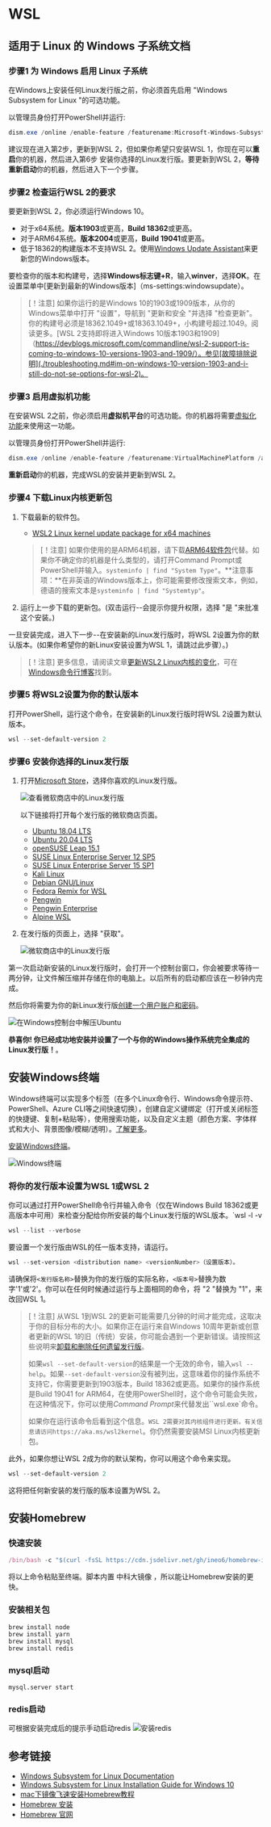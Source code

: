 # WSL

## 适用于 Linux 的 Windows 子系统文档

### 步骤1 为 Windows 启用 Linux 子系统

在Windows上安装任何Linux发行版之前，你必须首先启用 "Windows Subsystem for Linux "的可选功能。

以管理员身份打开PowerShell并运行:

```powershell
dism.exe /online /enable-feature /featurename:Microsoft-Windows-Subsystem-Linux /all /norestart
```

建议现在进入第2步，更新到WSL 2，但如果你希望只安装WSL 1，你现在可以**重启**你的机器，然后进入第6步 安装你选择的Linux发行版。要更新到WSL 2，**等待重新启动**你的机器，然后进入下一个步骤。

### 步骤2 检查运行WSL 2的要求

要更新到WSL 2，你必须运行Windows 10。

- 对于x64系统。**版本1903**或更高，**Build 18362**或更高。
- 对于ARM64系统。**版本2004**或更高，**Build 19041**或更高。
- 低于18362的构建版本不支持WSL 2。使用[Windows Update Assistant](https://www.microsoft.com/software-download/windows10)来更新您的Windows版本。

要检查你的版本和构建号，选择**Windows标志键+R**，输入**winver**，选择**OK**。在设置菜单中[更新到最新的Windows版本]（ms-settings:windowsupdate）。

> [！注意]
> 如果你运行的是Windows 10的1903或1909版本，从你的Windows菜单中打开 "设置"，导航到 "更新和安全 "并选择 "检查更新"。你的构建号必须是18362.1049+或18363.1049+，小构建号超过.1049。阅读更多。[WSL 2支持即将进入Windows 10版本1903和1909]（https://devblogs.microsoft.com/commandline/wsl-2-support-is-coming-to-windows-10-versions-1903-and-1909/）。参见[故障排除说明](./troubleshooting.md#im-on-windows-10-version-1903-and-i-still-do-not-se-options-for-wsl-2)。

### 步骤3 启用虚拟机功能

在安装WSL 2之前，你必须启用**虚拟机平台**的可选功能。你的机器将需要[虚拟化功能](https://docs.microsoft.com/en-us/windows/wsl/troubleshooting#error-0x80370102-the-virtual-machine-could-not-be-started-because-a-required-feature-is-not-installed)来使用这一功能。

以管理员身份打开PowerShell并运行:

```powershell
dism.exe /online /enable-feature /featurename:VirtualMachinePlatform /all /norestart
```

**重新启动**你的机器，完成WSL的安装并更新到WSL 2。

### 步骤4 下载Linux内核更新包

1. 下载最新的软件包。
    - [WSL2 Linux kernel update package for x64 machines](https://wslstorestorage.blob.core.windows.net/wslblob/wsl_update_x64.msi)

    > [！注意]
    > 如果你使用的是ARM64机器，请下载[ARM64软件包](https://wslstorestorage.blob.core.windows.net/wslblob/wsl_update_arm64.msi)代替。如果你不确定你的机器是什么类型的，请打开Command Prompt或PowerShell并输入。`systeminfo | find "System Type"`。**注意事项：**在非英语的Windows版本上，你可能需要修改搜索文本，例如，德语的搜索文本是`systeminfo | find "Systemtyp"`。

2. 运行上一步下载的更新包。(双击运行--会提示你提升权限，选择 "是 "来批准这个安装。)

一旦安装完成，进入下一步--在安装新的Linux发行版时，将WSL 2设置为你的默认版本。(如果你希望你的新Linux安装设置为WSL 1，请跳过此步骤）。)

> [！注意]
> 更多信息，请阅读文章[更新WSL2 Linux内核的变化](https://devblogs.microsoft.com/commandline/wsl2-will-be-generally-available-in-windows-10-version-2004)，可在[Windows命令行博客](https://aka.ms/cliblog)找到。

### 步骤5 将WSL2设置为你的默认版本

打开PowerShell，运行这个命令，在安装新的Linux发行版时将WSL 2设置为默认版本。

```powershell
wsl --set-default-version 2
```

### 步骤6 安装你选择的Linux发行版

1. 打开[Microsoft Store](https://aka.ms/wslstore)，选择你喜欢的Linux发行版。

    ![查看微软商店中的Linux发行版](./media/store.png)

    以下链接将打开每个发行版的微软商店页面。

    - [Ubuntu 18.04 LTS](https://www.microsoft.com/store/apps/9N9TNGVNDL3Q)
    - [Ubuntu 20.04 LTS](https://www.microsoft.com/store/apps/9n6svws3rx71)
    - [openSUSE Leap 15.1](https://www.microsoft.com/store/apps/9NJFZK00FGKV)
    - [SUSE Linux Enterprise Server 12 SP5](https://www.microsoft.com/store/apps/9MZ3D1TRP8T1)
    - [SUSE Linux Enterprise Server 15 SP1](https://www.microsoft.com/store/apps/9PN498VPMF3Z)
    - [Kali Linux](https://www.microsoft.com/store/apps/9PKR34TNCV07)
    - [Debian GNU/Linux](https://www.microsoft.com/store/apps/9MSVKQC78PK6)
    - [Fedora Remix for WSL](https://www.microsoft.com/store/apps/9n6gdm4k2hnc)
    - [Pengwin](https://www.microsoft.com/store/apps/9NV1GV1PXZ6P)
    - [Pengwin Enterprise](https://www.microsoft.com/store/apps/9N8LP0X93VCP)
    - [Alpine WSL](https://www.microsoft.com/store/apps/9p804crf0395)

2. 在发行版的页面上，选择 "获取"。

    ![微软商店中的Linux发行版](./media/UbuntuStore.png)

第一次启动新安装的Linux发行版时，会打开一个控制台窗口，你会被要求等待一两分钟，让文件解压缩并存储在你的电脑上。以后所有的启动都应该在一秒钟内完成。

然后你将需要为你的新Linux发行版[创建一个用户账户和密码](https://docs.microsoft.com/en-us/windows/wsl/user-support)。

![在Windows控制台中解压Ubuntu](./media/UbuntuInstall.png)

**恭喜你! 你已经成功地安装并设置了一个与你的Windows操作系统完全集成的Linux发行版！**。

## 安装Windows终端

Windows终端可以实现多个标签（在多个Linux命令行、Windows命令提示符、PowerShell、Azure CLI等之间快速切换），创建自定义键绑定（打开或关闭标签的快捷键、复制+粘贴等），使用搜索功能，以及自定义主题（颜色方案、字体样式和大小、背景图像/模糊/透明）。[了解更多](https://docs.microsoft.com/en-us/windows/terminal/)。

[安装Windows终端](https://docs.microsoft.com/en-us/windows/terminal/get-started)。

  ![Windows终端](./media/terminal.png)

### 将你的发行版本设置为WSL 1或WSL 2

你可以通过打开PowerShell命令行并输入命令（仅在Windows Build 18362或更高版本中可用）来检查分配给你所安装的每个Linux发行版的WSL版本。`wsl -l -v

```powershell
wsl --list --verbose
```

要设置一个发行版由WSL的任一版本支持，请运行。

```powershell
wsl --set-version <distribution name> <versionNumber>（设置版本）。
```

请确保将`<发行版名称>`替换为你的发行版的实际名称，`<版本号>`替换为数字'1'或'2'。你可以在任何时候通过运行与上面相同的命令，将 "2 "替换为 "1"，来改回WSL 1。

> [！注意]
> 从WSL 1到WSL 2的更新可能需要几分钟的时间才能完成，这取决于你的目标分布的大小。如果你正在运行来自Windows 10周年更新或创意者更新的WSL 1的旧（传统）安装，你可能会遇到一个更新错误。请按照这些说明来[卸载和删除任何遗留发行版](https://docs.microsoft.com/en-us/windows/wsl/install-legacy#uninstallingremoving-the-legacy-distro)。
>
> 如果`wsl --set-default-version`的结果是一个无效的命令，输入`wsl --help`。如果`--set-default-version`没有被列出，这意味着你的操作系统不支持它，你需要更新到1903版本，Build 18362或更高。如果你的操作系统是Build 19041 for ARM64，在使用PowerShell时，这个命令可能会失败，在这种情况下，你可以使用*Command Prompt*来代替发出``wsl.exe`命令。
>
> 如果你在运行该命令后看到这个信息。`WSL 2需要对其内核组件进行更新。有关信息请访问https://aka.ms/wsl2kernel`。你仍然需要安装MSI Linux内核更新包。

此外，如果你想让WSL 2成为你的默认架构，你可以用这个命令来实现。

```powershell
wsl --set-default-version 2
```

这将把任何新安装的发行版的版本设置为WSL 2。

## 安装Homebrew

### 快速安装

```js
/bin/bash -c "$(curl -fsSL https://cdn.jsdelivr.net/gh/ineo6/homebrew-install/install.sh)"
```

将以上命令粘贴至终端。脚本内置 中科大镜像 ，所以能让Homebrew安装的更快。

### 安装相关包

```
brew install node
brew install yarn
brew install mysql
brew install redis
```

### mysql启动

```
mysql.server start
```

### redis启动

可根据安装完成后的提示手动启动redis
![安装redis](./media/redis.jpg)


## 参考链接

- [Windows Subsystem for Linux Documentation](https://docs.microsoft.com/en-us/windows/wsl/)
- [Windows Subsystem for Linux Installation Guide for Windows 10](https://docs.microsoft.com/en-us/windows/wsl/install-win10)
- [mac下镜像飞速安装Homebrew教程](https://zhuanlan.zhihu.com/p/90508170)
- [Homebrew 安装](https://brew.idayer.com/)
- [Homebrew 官网](https://brew.sh/index_zh-cn)
